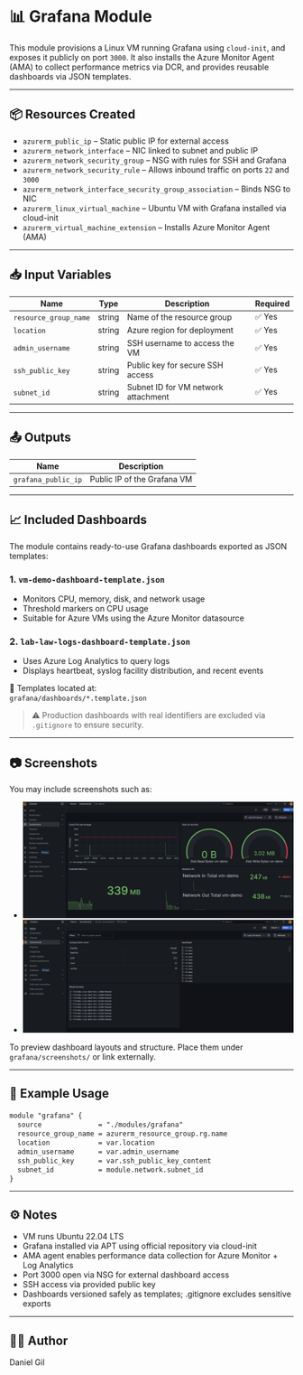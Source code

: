 # 📊 Grafana Module

This module provisions a Linux VM running Grafana using `cloud-init`, and exposes it publicly on port `3000`. It also installs the Azure Monitor Agent (AMA) to collect performance metrics via DCR, and provides reusable dashboards via JSON templates.

---

## 📦 Resources Created

- `azurerm_public_ip` – Static public IP for external access  
- `azurerm_network_interface` – NIC linked to subnet and public IP  
- `azurerm_network_security_group` – NSG with rules for SSH and Grafana  
- `azurerm_network_security_rule` – Allows inbound traffic on ports `22` and `3000`  
- `azurerm_network_interface_security_group_association` – Binds NSG to NIC  
- `azurerm_linux_virtual_machine` – Ubuntu VM with Grafana installed via cloud-init  
- `azurerm_virtual_machine_extension` – Installs Azure Monitor Agent (AMA)

---

## 📥 Input Variables

| Name                  | Type    | Description                             | Required |
|-----------------------|---------|-----------------------------------------|----------|
| `resource_group_name` | string  | Name of the resource group              | ✅ Yes   |
| `location`            | string  | Azure region for deployment             | ✅ Yes   |
| `admin_username`      | string  | SSH username to access the VM           | ✅ Yes   |
| `ssh_public_key`      | string  | Public key for secure SSH access        | ✅ Yes   |
| `subnet_id`           | string  | Subnet ID for VM network attachment     | ✅ Yes   |

---

## 📤 Outputs

| Name                | Description                          |
|---------------------|--------------------------------------|
| `grafana_public_ip` | Public IP of the Grafana VM          |

---

## 📈 Included Dashboards

The module contains ready-to-use Grafana dashboards exported as JSON templates:

### 1. `vm-demo-dashboard-template.json`
- Monitors CPU, memory, disk, and network usage
- Threshold markers on CPU usage
- Suitable for Azure VMs using the Azure Monitor datasource

### 2. `lab-law-logs-dashboard-template.json`
- Uses Azure Log Analytics to query logs
- Displays heartbeat, syslog facility distribution, and recent events

📁 Templates located at:  
`grafana/dashboards/*.template.json`

> ⚠️ Production dashboards with real identifiers are excluded via `.gitignore` to ensure security.

---

## 📷 Screenshots

You may include screenshots such as:

- ![VM Demo Dashboard](./screenshots/vm-demo-dashboard-template.png)
- ![Log Events Dashboard](./screenshots/lab-law-logs-dashboard-template.png)

To preview dashboard layouts and structure. Place them under `grafana/screenshots/` or link externally.

---

## 🧪 Example Usage

```hcl
module "grafana" {
  source              = "./modules/grafana"
  resource_group_name = azurerm_resource_group.rg.name
  location            = var.location
  admin_username      = var.admin_username
  ssh_public_key      = var.ssh_public_key_content
  subnet_id           = module.network.subnet_id
}
```
---

## ⚙️ Notes

- VM runs Ubuntu 22.04 LTS
- Grafana installed via APT using official repository via cloud-init
- AMA agent enables performance data collection for Azure Monitor + Log Analytics
- Port 3000 open via NSG for external dashboard access
- SSH access via provided public key
- Dashboards versioned safely as templates; .gitignore excludes sensitive exports

---

## 🧑‍💻 Author

Daniel Gil